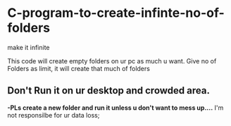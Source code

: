 # C-program-to-create-infinte-no-of-folders
make it infinite

This code will create empty folders on ur pc as much u want.
Give no of Folders as limit, it will create that much of folders

## Don't Run it on ur desktop and crowded area. 
**-PLs create a new folder and run it unless u don't want to mess up....**
I'm not responsilbe for ur data loss;

